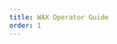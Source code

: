 ```yaml
---
title: WAX Operator Guide
order: 1
---
```


<ContentColumns :ltr="false">
  <template v-slot:first>
    <div>
      <p>The Worldwide Asset eXchange™ (WAX) is a purpose-built blockchain and protocol token designed to make e-commerce transactions faster, easier, and safer for everyone. WAX makes building and deploying high-performance, secure dApps easy. Here you’ll find Quickstarts, sample code, API reference guides, and all of the developer tools you need to set up a local WAX environment and write your smart contracts.</p>
    </div>
  </template>

  <template v-slot:second>
    <ImageWithAspect src="/assets/images/front-cube.png" />
  </template>
</ContentColumns>

<ContentLinks>
  <template v-slot:content>
    <h1>Start here</h1>
    <p>Discover the features of WAX Blockhain technology and its ecosystem.</p>
  </template>
  <template v-slot:items>
    <ContentLinkItem href="./wax-cloud-wallet" text="Learn about Wax Cloud Wallet" />
    <ContentLinkItem href="#" text="Complete our Docker Quickstart" />
    <ContentLinkItem href="#" text="Download WAX Blockchain source code and samples using the WAX Blockchain Setup guide" />
    <ContentLinkItem href="#" text="Learn about the WAX Contract Development Toolkit WAX-CDT" />
    <ContentLinkItem href="#" text="Set Up a Local dApp Environment" />
  </template>
</ContentLinks>
